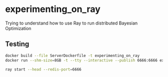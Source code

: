 # experimenting_on_ray
Trying to understand how to use Ray to run distributed Bayesian Optimization

## Testing 

```bash
docker build --file ServerDockerfile -t experimenting_on_ray
docker run --shm-size=8GB -t --tty --interactive --publish 6666:6666 experimenting_on_ray
```


```bash
ray start --head --redis-port=6666
```